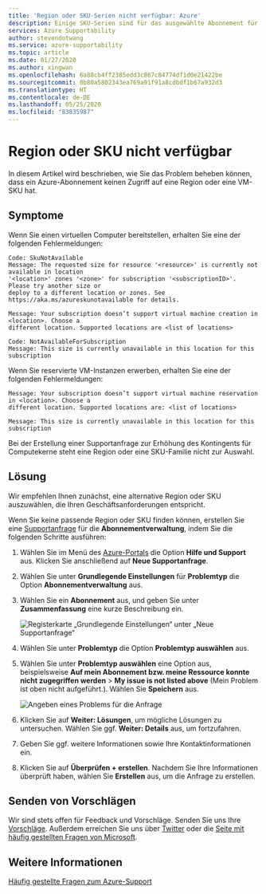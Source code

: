 ```yaml
---
title: 'Region oder SKU-Serien nicht verfügbar: Azure'
description: Einige SKU-Serien sind für das ausgewählte Abonnement für diese Region nicht verfügbar. Daher ist unter Umständen eine Supportanfrage für die Abonnementverwaltung erforderlich.
services: Azure Supportability
author: stevendotwang
ms.service: azure-supportability
ms.topic: article
ms.date: 01/27/2020
ms.author: xingwan
ms.openlocfilehash: 6a88cb4ff2385edd3c867c84774df1d0e21422be
ms.sourcegitcommit: 0b80a5802343ea769a91f91a8cdbdf1b67a932d3
ms.translationtype: HT
ms.contentlocale: de-DE
ms.lasthandoff: 05/25/2020
ms.locfileid: "83835987"
---
```

# <a name="region-or-sku-unavailable"></a>Region oder SKU nicht verfügbar

In diesem Artikel wird beschrieben, wie Sie das Problem beheben können, dass ein Azure-Abonnement keinen Zugriff auf eine Region oder eine VM-SKU hat.

## <a name="symptoms"></a>Symptome

Wenn Sie einen virtuellen Computer bereitstellen, erhalten Sie eine der folgenden Fehlermeldungen:

```
Code: SkuNotAvailable
Message: The requested size for resource '<resource>' is currently not available in location 
'<location>' zones '<zone>' for subscription '<subscriptionID>'. Please try another size or 
deploy to a different location or zones. See https://aka.ms/azureskunotavailable for details.
```

```
Message: Your subscription doesn’t support virtual machine creation in <location>. Choose a 
different location. Supported locations are <list of locations>
```

```
Code: NotAvailableForSubscription
Message: This size is currently unavailable in this location for this subscription
```

Wenn Sie reservierte VM-Instanzen erwerben, erhalten Sie eine der folgenden Fehlermeldungen:

```
Message: Your subscription doesn’t support virtual machine reservation in <location>. Choose a 
different location. Supported locations are: <list of locations>  
```

```
Message: This size is currently unavailable in this location for this subscription
```

Bei der Erstellung einer Supportanfrage zur Erhöhung des Kontingents für Computekerne steht eine Region oder eine SKU-Familie nicht zur Auswahl.

## <a name="solution"></a>Lösung

Wir empfehlen Ihnen zunächst, eine alternative Region oder SKU auszuwählen, die Ihren Geschäftsanforderungen entspricht.

Wenn Sie keine passende Region oder SKU finden können, erstellen Sie eine [Supportanfrage](https://portal.azure.com/#blade/Microsoft_Azure_Support/HelpAndSupportBlade/newsupportrequest) für die **Abonnementverwaltung**, indem Sie die folgenden Schritte ausführen:

1. Wählen Sie im Menü des [Azure-Portals](https://portal.azure.com) die Option **Hilfe und Support** aus. Klicken Sie anschließend auf **Neue Supportanfrage**.

1. Wählen Sie unter **Grundlegende Einstellungen** für **Problemtyp** die Option **Abonnementverwaltung** aus.

1. Wählen Sie ein **Abonnement** aus, und geben Sie unter **Zusammenfassung** eine kurze Beschreibung ein.

   ![Registerkarte „Grundlegende Einstellungen“ unter „Neue Supportanfrage“](./media/SKU-series-unavailable/support-request-basics.png)

1. Wählen Sie unter **Problemtyp** die Option **Problemtyp auswählen** aus.

1. Wählen Sie unter **Problemtyp auswählen** eine Option aus, beispielsweise **Auf mein Abonnement bzw. meine Ressource konnte nicht zugegriffen werden** > **My issue is not listed above** (Mein Problem ist oben nicht aufgeführt.). Wählen Sie **Speichern** aus.

   ![Angeben eines Problems für die Anfrage](./media/SKU-series-unavailable/support-request-select-problem-type.png)

1. Klicken Sie auf **Weiter: Lösungen**, um mögliche Lösungen zu untersuchen. Wählen Sie ggf. **Weiter: Details** aus, um fortzufahren.

1. Geben Sie ggf. weitere Informationen sowie Ihre Kontaktinformationen ein.

1. Klicken Sie auf **Überprüfen + erstellen**. Nachdem Sie Ihre Informationen überprüft haben, wählen Sie **Erstellen** aus, um die Anfrage zu erstellen.

## <a name="send-us-your-suggestions"></a>Senden von Vorschlägen

Wir sind stets offen für Feedback und Vorschläge. Senden Sie uns Ihre [Vorschläge](https://feedback.azure.com/forums/266794-support-feedback). Außerdem erreichen Sie uns über [Twitter](https://twitter.com/azuresupport) oder die [Seite mit häufig gestellten Fragen von Microsoft](https://docs.microsoft.com/answers/products/azure).

## <a name="learn-more"></a>Weitere Informationen

[Häufig gestellte Fragen zum Azure-Support](https://azure.microsoft.com/support/faq)
